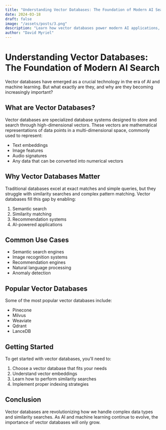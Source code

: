 ```yaml
---
title: "Understanding Vector Databases: The Foundation of Modern AI Search"
date: 2024-03-18
draft: false
image: "/assets/posts/3.png"
description: "Learn how vector databases power modern AI applications, from their fundamental concepts to practical implementations in search and recommendation systems."
author: "David Myriel"
---
```


# Understanding Vector Databases: The Foundation of Modern AI Search

Vector databases have emerged as a crucial technology in the era of AI and machine learning. But what exactly are they, and why are they becoming increasingly important?

## What are Vector Databases?

Vector databases are specialized database systems designed to store and search through high-dimensional vectors. These vectors are mathematical representations of data points in a multi-dimensional space, commonly used to represent:

- Text embeddings
- Image features
- Audio signatures
- Any data that can be converted into numerical vectors

## Why Vector Databases Matter

Traditional databases excel at exact matches and simple queries, but they struggle with similarity searches and complex pattern matching. Vector databases fill this gap by enabling:

1. Semantic search
2. Similarity matching
3. Recommendation systems
4. AI-powered applications

## Common Use Cases

- Semantic search engines
- Image recognition systems
- Recommendation engines
- Natural language processing
- Anomaly detection

## Popular Vector Databases

Some of the most popular vector databases include:

- Pinecone
- Milvus
- Weaviate
- Qdrant
- LanceDB

## Getting Started

To get started with vector databases, you'll need to:

1. Choose a vector database that fits your needs
2. Understand vector embeddings
3. Learn how to perform similarity searches
4. Implement proper indexing strategies

## Conclusion

Vector databases are revolutionizing how we handle complex data types and similarity searches. As AI and machine learning continue to evolve, the importance of vector databases will only grow. 